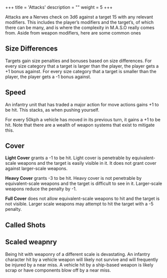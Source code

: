 +++
title = 'Attacks'
description = ""
weight = 5
+++

Attacks are a Nerves check on 3d6 against a target 15 with any relevant modifiers. This includes the player’s modifiers and the target’s, of which there can be many, and is where the complexity in M.A.S.O really comes from. Aside from weapon modifiers, here are some common ones

## Size Differences

Targets gain size penalties and bonuses based on size differences. For every size category that a target is larger than the player, the player gets a +1 bonus against. For every size category that a target is smaller than the player, the player gets a -1 bonus against. 

## Speed

An infantry unit that has traded a major action for move actions gains +1 to be hit. This stacks, as when pushing yourself.  

For every 50kph a vehicle has moved in its previous turn, it gains a +1 to be hit. Note that there are a wealth of weapon systems that exist to mitigate this.

## Cover

**Light Cover** grants a -1 to be hit. Light cover is penetrable by equivalent-scale weapons and the target is easily visible in it. It does not grant cover against larger-scale weapons.

**Heavy Cover** grants -3 to be hit. Heavy cover is not penetrable by equivalent-scale weapons and the target is difficult to see in it. Larger-scale weapons reduce the penalty by -1.

**Full Cover** does not allow equivalent-scale weapons to hit and the target is not visible. Larger scale weapons may attempt to hit the target with a -5 penalty. 

## Called Shots

## Scaled weapnry

Being hit with weaponry of a different scale is devastating. An infantry character hit by a vehicle weapon will likely not survive and will frequently be injured by a near miss. A vehicle hit by a ship-based weapon is likely scrap or have components blow off by a near miss.   